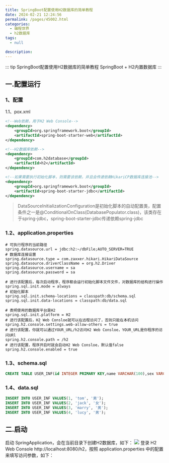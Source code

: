 ```yaml
---
title: SpringBoot配置使用H2数据库的简单教程
date: 2024-02-21 12:24:56
permalink: /pages/45002.html
categories: 
  - 编程世界
  - h2数据库
tags: 
  - null

description: 
---
```


::: tip SpringBoot配置使用H2数据库的简单教程
SpringBoot + H2内置数据库
:::


## 一.配置运行
### 1、配置
1.1、pox.xml
```xml
<!--Web依赖，用于H2 Web Console-->
<dependency>
    <groupId>org.springframework.boot</groupId>
    <artifactId>spring-boot-starter-web</artifactId>
</dependency>

<!--H2数据库依赖-->
<dependency>
    <groupId>com.h2database</groupId>
    <artifactId>h2</artifactId>
</dependency>

<!--如果需要执行初始化脚本，则需要该依赖，并且会传递依赖HikariCP数据库连接池-->
<dependency>
    <groupId>org.springframework.boot</groupId>
    <artifactId>spring-boot-starter-jdbc</artifactId>
</dependency>
```
> DataSourceInitializationConfiguration是初始化脚本的自动配置类，配置条件之一是@ConditionalOnClass(DatabasePopulator.class)，该类存在于spring-jdbc，spring-boot-starter-jdbc传递依赖spring-jdbc

### 1.2、application.properties
```properties
# 可执行程序的当前路径
spring.datasource.url = jdbc:h2:~/dbFile;AUTO_SERVER=TRUE
# 数据库连接设置
spring.datasource.type = com.zaxxer.hikari.HikariDataSource
spring.datasource.driverClassName = org.h2.Driver
spring.datasource.username = sa
spring.datasource.password = sa

# 进行该配置后，每次启动程序，程序都会运行初始化脚本文件文件，对数据库的结构进行操作
spring.sql.init.mode = always
# 初始化脚本
spring.sql.init.schema-locations = classpath:db/schema.sql
spring.sql.init.data-locations = classpath:db/data.sql

# 表明使用的数据库平台是H2
spring.sql.init.platform = H2
# 进行该配置后，H2 Web Consloe就可以在远程访问了，否则只能在本机访问
spring.h2.console.settings.web-allow-others = true
# 进行该配置，你就可以通过YOUR_URL/h2访问H2 Web Consloe，YOUR_URL是你程序的访问URl
spring.h2.console.path = /h2
# 进行该配置，程序开启时就会启动H2 Web Consloe，默认值false
spring.h2.console.enabled = true
```
### 1.3、schema.sql
```sql
CREATE TABLE USER_INF(id INTEGER PRIMARY KEY,name VARCHAR(100),sex VARCHAR(2));
```

### 1.4、data.sql
```sql
INSERT INTO USER_INF VALUES(1, 'tom', '男');
INSERT INTO USER_INF VALUES(2, 'jack', '女');
INSERT INTO USER_INF VALUES(3, 'marry', '男');
INSERT INTO USER_INF VALUES(4, 'lucy', '男');
```

## 二.启动
启动 SpringApplication，会在当前目录下创建H2数据库，如下：
![](https://s2.51cto.com/images/blog/202401/10145758_659e3ff6c925b3030.png?x-oss-process=image/watermark,size_16,text_QDUxQ1RP5Y2a5a6i,color_FFFFFF,t_30,g_se,x_10,y_10,shadow_20,type_ZmFuZ3poZW5naGVpdGk=/format,webp/resize,m_fixed,w_1184)
登录 H2 Web Console http://localhost:8080/h2，按照 application.properties 中的配置来填写访问参数，如下：
